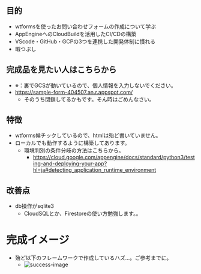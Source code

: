 ## 目的
- wtformsを使ったお問い合わせフォームの作成について学ぶ
- AppEngineへのCloudBuildを活用したCI/CDの構築
- VScode・GitHub・GCPの3つを連携した開発体制に慣れる
- 暇つぶし

## 完成品を見たい人はこちらから
- ※：裏でGCSが動いているので、個人情報を入力しないでください。
- https://sample-form-404507.an.r.appspot.com/
    - そのうち閉鎖してるかもです。そん時はごめんなさい。

## 特徴
- wtforms候チックしているので、htmlは殆ど書いていません。
- ローカルでも動作するように構築してあります。
    - 環境判別の条件分岐の方法はこちらから。
        - https://cloud.google.com/appengine/docs/standard/python3/testing-and-deploying-your-app?hl=ja#detecting_application_runtime_environment

## 改善点
- db操作がsqlite3
    - CloudSQLとか、Firestoreの使い方勉強します。。

# 完成イメージ
- 殆ど以下のフレームワークで作成しているハズ…。ご参考までに。
    - ![success-image](https://github.com/sayu349/sample-form-create/tree/main/static/images/sample-form-create.png)